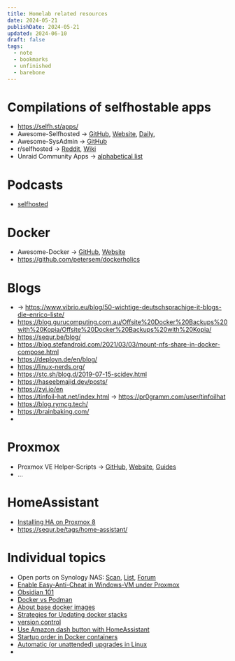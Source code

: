 ```yaml
---
title: Homelab related resources
date: 2024-05-21
publishDate: 2024-05-21
updated: 2024-06-10
draft: false
tags:
  - note
  - bookmarks
  - unfinished
  - barebone
---
```




# Compilations of selfhostable apps

- https://selfh.st/apps/
- Awesome-Selfhosted -> [GitHub](https://github.com/awesome-selfhosted/awesome-selfhosted), [Website](https://awesome-selfhosted.net/), [Daily](https://www.trackawesomelist.com/awesome-selfhosted/awesome-selfhosted/), 
- Awesome-SysAdmin -> [GitHub](https://github.com/awesome-foss/awesome-sysadmin)
- r/selfhosted -> [Reddit](https://www.reddit.com/r/selfhosted/), [Wiki](https://wiki.r-selfhosted.com/)
- Unraid Community Apps -> [alphabetical list](https://unraid.net/community/apps)

# Podcasts

- [selfhosted](https://selfhosted.show/)


# Docker

- Awesome-Docker -> [GitHub](https://github.com/veggiemonk/awesome-docker), [Website](https://awesome-docker.netlify.app/)
- https://github.com/petersem/dockerholics

# Blogs

- -> https://www.vibrio.eu/blog/50-wichtige-deutschsprachige-it-blogs-die-enrico-liste/
- https://blog.gurucomputing.com.au/Offsite%20Docker%20Backups%20with%20Kopia/Offsite%20Docker%20Backups%20with%20Kopia/
- https://sequr.be/blog/
- https://blog.stefandroid.com/2021/03/03/mount-nfs-share-in-docker-compose.html
- https://deployn.de/en/blog/
- https://linux-nerds.org/
- https://stc.sh/blog.d/2019-07-15-scidev.html
- https://haseebmajid.dev/posts/
- https://zyi.io/en
- https://tinfoil-hat.net/index.html -> https://pr0gramm.com/user/tinfoilhat
- https://blog.rymcg.tech/
- https://brainbaking.com/
- 


# Proxmox

- Proxmox VE Helper-Scripts -> [GitHub](https://github.com/tteck/Proxmox), [Website](https://helper-scripts.com/), [Guides](https://github.com/tteck/Proxmox/blob/main/USER_SUBMITTED_GUIDES.md)
- ...

# HomeAssistant

- [Installing HA on Proxmox 8](https://community.home-assistant.io/t/installing-home-assistant-os-using-proxmox-8/201835)
- https://sequr.be/tags/home-assistant/

  
# Individual topics

- Open ports on Synology NAS: [Scan](https://mariushosting.com/synology-show-currently-open-ports-and-their-status/), [List](https://kb.synology.com/en-global/DSM/tutorial/What_network_ports_are_used_by_Synology_services), [Forum](https://www.synology-forum.de/threads/offene-ports-vom-synology-nas.102302/)
- [Enable Easy-Anti-Cheat in Windows-VM under Proxmox](https://www.reddit.com/r/Proxmox/s/QEmNyfGzsv)
- [Obsidian 101](https://www.reddit.com/r/ObsidianMD/s/4LsHCfeEjI)
- [Docker vs Podman](https://www.fme.de/blog/docker-ist-tot-podman-eine-alternative/)
- [About base docker images](https://iximiuz.com/en/posts/containers-making-images-better/)
- [Strategies for Updating docker stacks](https://www.reddit.com/r/selfhosted/s/Ni8MmpfaLR)
- [version control](https://www.reddit.com/r/selfhosted/s/QeoldaO0hd)
- [Use Amazon dash button with HomeAssistant](https://github.com/danimtb/dasshio)
- [Startup order in Docker containers](https://www.michelebologna.net/2019/startup-order-in-docker-containers/)
- [Automatic (or unattended) upgrades in Linux](https://www.michelebologna.net/2019/automatic-or-unattended-upgrades-in-opensuse-centos-and-fedora-debian-and-ubuntu/)
- 
